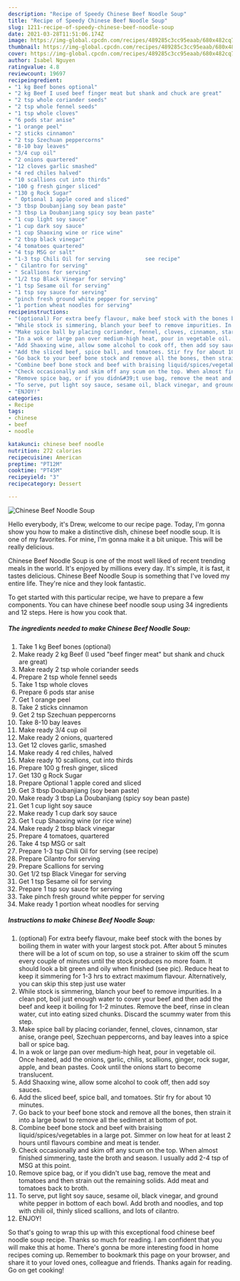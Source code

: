 ```yaml
---
description: "Recipe of Speedy Chinese Beef Noodle Soup"
title: "Recipe of Speedy Chinese Beef Noodle Soup"
slug: 1211-recipe-of-speedy-chinese-beef-noodle-soup
date: 2021-03-28T11:51:06.174Z
image: https://img-global.cpcdn.com/recipes/489285c3cc95eaab/680x482cq70/chinese-beef-noodle-soup-recipe-main-photo.jpg
thumbnail: https://img-global.cpcdn.com/recipes/489285c3cc95eaab/680x482cq70/chinese-beef-noodle-soup-recipe-main-photo.jpg
cover: https://img-global.cpcdn.com/recipes/489285c3cc95eaab/680x482cq70/chinese-beef-noodle-soup-recipe-main-photo.jpg
author: Isabel Nguyen
ratingvalue: 4.8
reviewcount: 19697
recipeingredient:
- "1 kg Beef bones optional"
- "2 kg Beef I used beef finger meat but shank and chuck are great"
- "2 tsp whole coriander seeds"
- "2 tsp whole fennel seeds"
- "1 tsp whole cloves"
- "6 pods star anise"
- "1 orange peel"
- "2 sticks cinnamon"
- "2 tsp Szechuan peppercorns"
- "8-10 bay leaves"
- "3/4 cup oil"
- "2 onions quartered"
- "12 cloves garlic smashed"
- "4 red chiles halved"
- "10 scallions cut into thirds"
- "100 g fresh ginger sliced"
- "130 g Rock Sugar"
- " Optional 1 apple cored and sliced"
- "3 tbsp Doubanjiang soy bean paste"
- "3 tbsp La Doubanjiang spicy soy bean paste"
- "1 cup light soy sauce"
- "1 cup dark soy sauce"
- "1 cup Shaoxing wine or rice wine"
- "2 tbsp black vinegar"
- "4 tomatoes quartered"
- "4 tsp MSG or salt"
- "1-3 tsp Chili Oil for serving           see recipe"
- " Cilantro for serving"
- " Scallions for serving"
- "1/2 tsp Black Vinegar for serving"
- "1 tsp Sesame oil for serving"
- "1 tsp soy sauce for serving"
- "pinch fresh ground white pepper for serving"
- "1 portion wheat noodles for serving"
recipeinstructions:
- "(optional) For extra beefy flavour, make beef stock with the bones by boiling them in water with your largest stock pot. After about 5 minutes there will be a lot of scum on top, so use a strainer to skim off the scum every couple of minutes until the stock produces no more foam. It should look a bit green and oily when finished (see pic). Reduce heat to keep it simmering for 1-3 hrs to extract maximum flavour. Alternatively, you can skip this step just use water"
- "While stock is simmering, blanch your beef to remove impurities. In a clean pot, boil just enough water to cover your beef and then add the beef and keep it boiling for 1-2 minutes. Remove the beef, rinse in clean water, cut into eating sized chunks. Discard the scummy water from this step."
- "Make spice ball by placing coriander, fennel, cloves, cinnamon, star anise, orange peel, Szechuan peppercorns, and bay leaves into a spice ball or spice bag."
- "In a wok or large pan over medium-high heat, pour in vegetable oil. Once heated, add the onions, garlic, chilis, scallions, ginger, rock sugar, apple, and bean pastes. Cook until the onions start to become translucent."
- "Add Shaoxing wine, allow some alcohol to cook off, then add soy sauces."
- "Add the sliced beef, spice ball, and tomatoes. Stir fry for about 10 minutes."
- "Go back to your beef bone stock and remove all the bones, then strain it into a large bowl to remove all the sediment at bottom of pot."
- "Combine beef bone stock and beef with braising liquid/spices/vegetables in a large pot. Simmer on low heat for at least 2 hours until flavours combine and meat is tender."
- "Check occasionally and skim off any scum on the top. When almost finished simmering, taste the broth and season. I usually add 2-4 tsp of MSG at this point."
- "Remove spice bag, or if you didn&#39;t use bag, remove the meat and tomatoes and then strain out the remaining solids. Add meat and tomatoes back to broth."
- "To serve, put light soy sauce, sesame oil, black vinegar, and ground white pepper in bottom of each bowl. Add broth and noodles, and top with chili oil, thinly sliced scallions, and lots of cilantro."
- "ENJOY!"
categories:
- Recipe
tags:
- chinese
- beef
- noodle

katakunci: chinese beef noodle 
nutrition: 272 calories
recipecuisine: American
preptime: "PT12M"
cooktime: "PT45M"
recipeyield: "3"
recipecategory: Dessert

---
```



![Chinese Beef Noodle Soup](https://img-global.cpcdn.com/recipes/489285c3cc95eaab/680x482cq70/chinese-beef-noodle-soup-recipe-main-photo.jpg)

Hello everybody, it's Drew, welcome to our recipe page. Today, I'm gonna show you how to make a distinctive dish, chinese beef noodle soup. It is one of my favorites. For mine, I'm gonna make it a bit unique. This will be really delicious.

Chinese Beef Noodle Soup is one of the most well liked of recent trending meals in the world. It's enjoyed by millions every day. It's simple, it is fast, it tastes delicious. Chinese Beef Noodle Soup is something that I've loved my entire life. They're nice and they look fantastic.




To get started with this particular recipe, we have to prepare a few components. You can have chinese beef noodle soup using 34 ingredients and 12 steps. Here is how you cook that.

<!--inarticleads1-->

##### The ingredients needed to make Chinese Beef Noodle Soup:

1. Take 1 kg Beef bones (optional)
1. Make ready 2 kg Beef (I used &#34;beef finger meat&#34; but shank and chuck are great)
1. Make ready 2 tsp whole coriander seeds
1. Prepare 2 tsp whole fennel seeds
1. Take 1 tsp whole cloves
1. Prepare 6 pods star anise
1. Get 1 orange peel
1. Take 2 sticks cinnamon
1. Get 2 tsp Szechuan peppercorns
1. Take 8-10 bay leaves
1. Make ready 3/4 cup oil
1. Make ready 2 onions, quartered
1. Get 12 cloves garlic, smashed
1. Make ready 4 red chiles, halved
1. Make ready 10 scallions, cut into thirds
1. Prepare 100 g fresh ginger, sliced
1. Get 130 g Rock Sugar
1. Prepare  Optional 1 apple cored and sliced
1. Get 3 tbsp Doubanjiang (soy bean paste)
1. Make ready 3 tbsp La Doubanjiang (spicy soy bean paste)
1. Get 1 cup light soy sauce
1. Make ready 1 cup dark soy sauce
1. Get 1 cup Shaoxing wine (or rice wine)
1. Make ready 2 tbsp black vinegar
1. Prepare 4 tomatoes, quartered
1. Take 4 tsp MSG or salt
1. Prepare 1-3 tsp Chili Oil for serving           (see recipe)
1. Prepare  Cilantro for serving
1. Prepare  Scallions for serving
1. Get 1/2 tsp Black Vinegar for serving
1. Get 1 tsp Sesame oil for serving
1. Prepare 1 tsp soy sauce for serving
1. Take pinch fresh ground white pepper for serving
1. Make ready 1 portion wheat noodles for serving




<!--inarticleads2-->

##### Instructions to make Chinese Beef Noodle Soup:

1. (optional) For extra beefy flavour, make beef stock with the bones by boiling them in water with your largest stock pot. After about 5 minutes there will be a lot of scum on top, so use a strainer to skim off the scum every couple of minutes until the stock produces no more foam. It should look a bit green and oily when finished (see pic). Reduce heat to keep it simmering for 1-3 hrs to extract maximum flavour. Alternatively, you can skip this step just use water
1. While stock is simmering, blanch your beef to remove impurities. In a clean pot, boil just enough water to cover your beef and then add the beef and keep it boiling for 1-2 minutes. Remove the beef, rinse in clean water, cut into eating sized chunks. Discard the scummy water from this step.
1. Make spice ball by placing coriander, fennel, cloves, cinnamon, star anise, orange peel, Szechuan peppercorns, and bay leaves into a spice ball or spice bag.
1. In a wok or large pan over medium-high heat, pour in vegetable oil. Once heated, add the onions, garlic, chilis, scallions, ginger, rock sugar, apple, and bean pastes. Cook until the onions start to become translucent.
1. Add Shaoxing wine, allow some alcohol to cook off, then add soy sauces.
1. Add the sliced beef, spice ball, and tomatoes. Stir fry for about 10 minutes.
1. Go back to your beef bone stock and remove all the bones, then strain it into a large bowl to remove all the sediment at bottom of pot.
1. Combine beef bone stock and beef with braising liquid/spices/vegetables in a large pot. Simmer on low heat for at least 2 hours until flavours combine and meat is tender.
1. Check occasionally and skim off any scum on the top. When almost finished simmering, taste the broth and season. I usually add 2-4 tsp of MSG at this point.
1. Remove spice bag, or if you didn&#39;t use bag, remove the meat and tomatoes and then strain out the remaining solids. Add meat and tomatoes back to broth.
1. To serve, put light soy sauce, sesame oil, black vinegar, and ground white pepper in bottom of each bowl. Add broth and noodles, and top with chili oil, thinly sliced scallions, and lots of cilantro.
1. ENJOY!




So that's going to wrap this up with this exceptional food chinese beef noodle soup recipe. Thanks so much for reading. I am confident that you will make this at home. There's gonna be more interesting food in home recipes coming up. Remember to bookmark this page on your browser, and share it to your loved ones, colleague and friends. Thanks again for reading. Go on get cooking!
